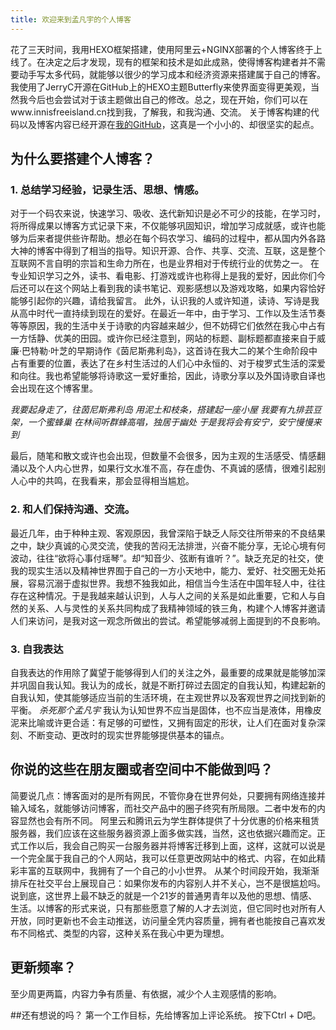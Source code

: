 ```yaml
---
title: 欢迎来到孟凡宇的个人博客
---
```

花了三天时间，我用HEXO框架搭建，使用阿里云+NGINX部署的个人博客终于上线了。在决定之后才发现，现有的框架和技术是如此成熟，使得博客构建者并不需要动手写太多代码，就能够以很少的学习成本和经济资源来搭建属于自己的博客。我使用了JerryC开源在GitHub上的HEXO主题Butterfly来使界面变得更美观，当然我今后也会尝试对于该主题做出自己的修改。总之，现在开始，你们可以在www.innisfreeisland.cn找到我，了解我，和我沟通、交流。
关于博客构建的代码以及博客内容已经开源在[我的GitHub](https://github.com/IdealLifeTJU/hexo-personal-blog)，这真是一个小小的、却很坚实的起点。

## 为什么要搭建个人博客？

### 1. 总结学习经验，记录生活、思想、情感。
对于一个码农来说，快速学习、吸收、迭代新知识是必不可少的技能，在学习时，将所得成果以博客方式记录下来，不仅能够巩固知识，增加学习成就感，或许也能够为后来者提供些许帮助。想必在每个码农学习、编码的过程中，都从国内外各路大神的博客中得到了相当的指导。知识开源、合作、共享、交流、互联，这是整个互联网不言自明的宗旨和生命力所在，也是业界相对于传统行业的优势之一。
在专业知识学习之外，读书、看电影、打游戏或许也称得上是我的爱好，因此你们今后还可以在这个网站上看到我的读书笔记、观影感想以及游戏攻略，如果内容恰好能够引起你的兴趣，请给我留言。
此外，认识我的人或许知道，读诗、写诗是我从高中时代一直持续到现在的爱好。在最近一年中，由于学习、工作以及生活节奏等等原因，我的生活中关于诗歌的内容越来越少，但不妨碍它们依然在我心中占有一方恬静、优美的田园。或许你已经注意到，网站的标题、副标题都直接来自于威廉·巴特勒·叶芝的早期诗作《茵尼斯弗利岛》，这首诗在我大二的某个生命阶段中占有重要的位置，表达了在乡村生活过的人们心中永恒的、对于梭罗式生活的深爱和向往。我也希望能够将诗歌这一爱好重拾，因此，诗歌分享以及外国诗歌自译也会出现在这个博客里。

*我要起身走了，往茵尼斯弗利岛*
*用泥土和枝条，搭建起一座小屋*
*我要有九排芸豆架，一个蜜蜂巢*
*在林间听群蜂高唱，独居于幽处*
*于是我将会有安宁，安宁慢慢来到*

最后，随笔和散文或许也会出现，但数量不会很多，因为主观的生活感受、情感翻涌以及个人内心世界，如果行文水准不高，存在虚伪、不真诚的感情，很难引起别人心中的共鸣，在我看来，那会显得相当尴尬。

### 2. 和人们保持沟通、交流。
最近几年，由于种种主观、客观原因，我曾深陷于缺乏人际交往所带来的不良结果之中，缺少真诚的心灵交流，使我的苦闷无法排泄，兴奋不能分享，无论心境有何波动，往往“欲将心事付瑶琴”。却“知音少、弦断有谁听？”。缺乏充足的社交，使我的现实生活以及精神世界囿于自己的一方小天地中，能力、爱好、社交圈无处拓展，容易沉溺于虚拟世界。我想不独我如此，相信当今生活在中国年轻人中，往往存在这种情况。于是我越来越认识到，人与人之间的关系是如此重要，它和人与自然的关系、人与灵性的关系共同构成了我精神领域的铁三角，构建个人博客并邀请人们来访问，是我对这一观念所做出的尝试。希望能够减弱上面提到的不良影响。

### 3. 自我表达
自我表达的作用除了冀望于能够得到人们的关注之外，最重要的成果就是能够加深并巩固自我认知。我认为的成长，就是不断打碎过去固定的自我认知，构建起新的自我认知，使其能够适应当前的生活环境，在主观世界以及客观世界之间找到新的平衡。
*杀死那个孟凡宇*
我认为认知世界不应当是固体，也不应当是液体，用橡皮泥来比喻或许更合适：有足够的可塑性，又拥有固定的形状，让人们在面对复杂深刻、不断变动、更改时的现实世界能够提供基本的锚点。

## 你说的这些在朋友圈或者空间中不能做到吗？
简要说几点：博客面对的是所有网民，不管你身在世界何处，只要拥有网络连接并输入域名，就能够访问博客，而社交产品中的圈子终究有所局限。二者中发布的内容显然也会有所不同。
阿里云和腾讯云为学生群体提供了十分优惠的价格来租赁服务器，我们应该在这些服务器资源上面多做实践，当然，这也依据兴趣而定。正式工作以后，我会自己购买一台服务器并将博客迁移到上面，这样，这就可以说是一个完全属于我自己的个人网站，我可以任意更改网站中的格式、内容，在如此精彩丰富的互联网中，我拥有了一个自己的小小世界。
从某个时间段开始，我渐渐排斥在社交平台上展现自己：如果你发布的内容别人并不关心，岂不是很尴尬吗。说到底，这世界上最不缺乏的就是一个21岁的普通男青年以及他的思想、情感、生活。以博客的形式来说，只有那些愿意了解的人才去浏览，但它同时也对所有人开放，同时更新也不会主动推送，访问量全凭内容质量，拥有者也能按自己喜欢发布不同格式、类型的内容，这种关系在我心中更为理想。

## 更新频率？
至少周更两篇，内容力争有质量、有依据，减少个人主观感情的影响。

##还有想说的吗？
第一个工作目标，先给博客加上评论系统。
按下Ctrl + D吧。
